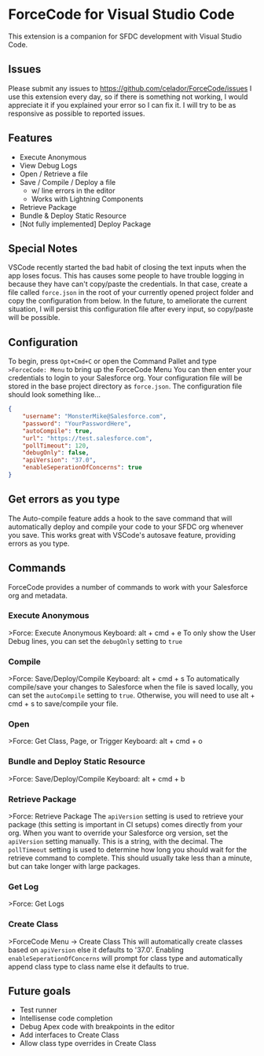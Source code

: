 # ForceCode for Visual Studio Code

This extension is a companion for SFDC development with Visual Studio Code.

## Issues

Please submit any issues to <https://github.com/celador/ForceCode/issues>
I use this extension every day, so if there is something not working, I would appreciate it if you explained your error so I can fix it.
I will try to be as responsive as possible to reported issues.

## Features

* Execute Anonymous
* View Debug Logs
* Open / Retrieve a file
* Save / Compile / Deploy a file
  * w/ line errors in the editor
  * Works with Lightning Components
* Retrieve Package
* Bundle & Deploy Static Resource
* [Not fully implemented] Deploy Package

## Special Notes

VSCode recently started the bad habit of closing the text inputs when the app loses focus.
This has causes some people to have trouble logging in because they have can't copy/paste the credentials.
In that case, create a file called `force.json` in the root of your currently opened project folder and copy the configuration from below.
In the future, to ameliorate the current situation, I will persist this configuration file after every input, so copy/paste will be possible.

## Configuration

To begin, press `Opt+Cmd+C` or open the Command Pallet and type `>ForceCode: Menu` to bring up the ForceCode Menu
You can then enter your credentials to login to your Salesforce org.  Your configuration file will be stored in the base project directory as `force.json`.
The configuration file should look something like...

``` json
{
    "username": "MonsterMike@Salesforce.com",
    "password": "YourPasswordHere",
    "autoCompile": true,
    "url": "https://test.salesforce.com",
    "pollTimeout": 120,
    "debugOnly": false,
    "apiVersion": "37.0",
    "enableSeperationOfConcerns": true
}
```

## Get errors as you type

The Auto-compile feature adds a hook to the save command that will automatically deploy and compile your code to your SFDC org whenever you save.  This works great with VSCode's autosave feature, providing errors as you type.

## Commands

ForceCode provides a number of commands to work with your Salesforce org and metadata.

### Execute Anonymous

\>Force: Execute Anonymous
Keyboard: alt + cmd + e
To only show the User Debug lines, you can set the `debugOnly` setting to `true`

### Compile

\>Force: Save/Deploy/Compile
Keyboard: alt + cmd + s
To automatically compile/save your changes to Salesforce when the file is saved locally, you can set the `autoCompile` setting to `true`.  Otherwise, you will need to use alt + cmd + s to save/compile your file.

### Open

\>Force: Get Class, Page, or Trigger
Keyboard: alt + cmd + o

### Bundle and Deploy Static Resource

\>Force: Save/Deploy/Compile
Keyboard: alt + cmd + b

### Retrieve Package

\>Force: Retrieve Package
The `apiVersion` setting is used to retrieve your package (this setting is important in CI setups) comes directly from your org.  When you want to override your Salesforce org version, set the `apiVersion` setting manually.  This is a string, with the decimal.
The `pollTimeout` setting is used to determine how long you should wait for the retrieve command to complete.  This should usually take less than a minute, but can take longer with large packages.

### Get Log

\>Force: Get Logs

### Create Class

\>ForceCode Menu -> Create Class
This will automatically create classes based on `apiVersion` else it defaults to '37.0'.
Enabling `enableSeperationOfConcerns` will prompt for class type and automatically append class type to class name else
it defaults to true.

## Future goals

* Test runner
* Intellisense code completion
* Debug Apex code with breakpoints in the editor
* Add interfaces to Create Class
* Allow class type overrides in Create Class
